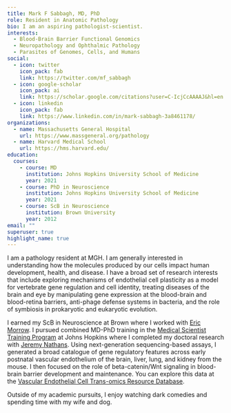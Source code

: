 ```yaml
---
title: Mark F Sabbagh, MD, PhD
role: Resident in Anatomic Pathology
bio: I am an aspiring pathologist-scientist.
interests:
  - Blood-Brain Barrier Functional Genomics
  - Neuropathology and Ophthalmic Pathology
  - Parasites of Genomes, Cells, and Humans
social:
  - icon: twitter
    icon_pack: fab
    link: https://twitter.com/mf_sabbagh
  - icon: google-scholar
    icon_pack: ai
    link: https://scholar.google.com/citations?user=C-IcjCcAAAAJ&hl=en
  - icon: linkedin
    icon_pack: fab
    link: https://www.linkedin.com/in/mark-sabbagh-3a8461178/
organizations:
  - name: Massachusetts General Hospital
    url: https://www.massgeneral.org/pathology
  - name: Harvard Medical School
    url: https://hms.harvard.edu/
education:
  courses:
    - course: MD
      institution: Johns Hopkins University School of Medicine
      year: 2021
    - course: PhD in Neuroscience
      institution: Johns Hopkins University School of Medicine
      year: 2021
    - course: ScB in Neuroscience
      institution: Brown University
      year: 2012
email: ""
superuser: true
highlight_name: true
---
```

I am a pathology resident at MGH. I am generally interested in understanding how the molecules produced by our cells impact human development, health, and disease. I have a broad set of research interests that include  exploring mechanisms of endothelial cell plasticity as a model for vertebrate gene regulation and cell identity, treating diseases of the brain and eye by manipulating gene expression at the blood-brain and blood-retina barriers, anti-phage defense systems in bacteria, and the role of symbiosis in prokaryotic and eukaryotic evolution.

I earned my ScB in Neuroscience at Brown where I worked with [Eric Morrow](https://vivo.brown.edu/display/emmorrow#). I pursued combined MD-PhD training in the [Medical Scientist Training Program](https://mdphd.johnshopkins.edu/) at Johns Hopkins where I completed my doctoral research with [Jeremy Nathans](http://nathanslab.mbg.jhmi.edu/). Using next-generation sequencing-based assays, I generated a broad catalogue of gene regulatory features across early postnatal vascular endothelium of the brain, liver, lung, and kidney from the mouse. I then focused on the role of beta-catenin/Wnt signaling in blood-brain barrier development and maintenance. You can explore this data at the [Vascular Endothelial Cell Trans-omics Resource Database](https://markfsabbagh.shinyapps.io/vectrdb/).

Outside of my academic pursuits, I enjoy watching dark comedies and spending time with my wife and dog.